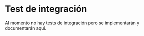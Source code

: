 # Test de integración

Al momento no hay tests de integración pero se implementarán y documentarán aquí.
